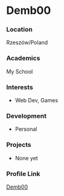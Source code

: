 # Demb00

### Location

Rzeszów/Poland

### Academics

My School

### Interests

- Web Dev, Games

### Development

- Personal

### Projects

- None yet

### Profile Link

[Demb00](https://github.com/Demb00)